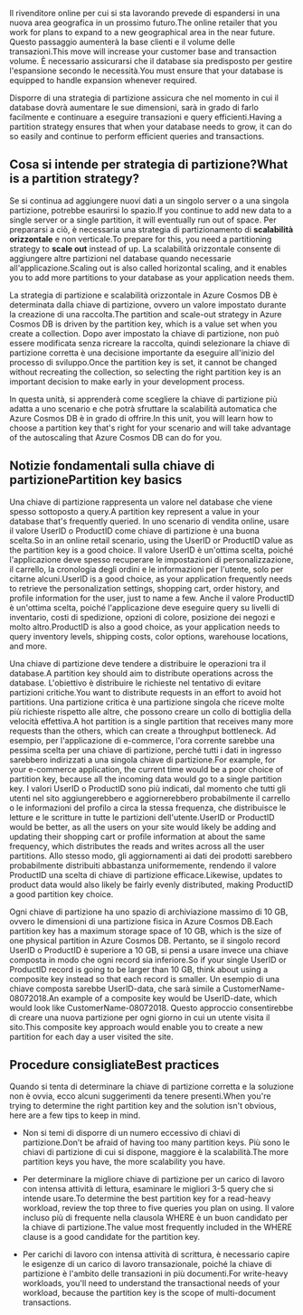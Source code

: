 <span data-ttu-id="eb8ba-101">Il rivenditore online per cui si sta lavorando prevede di espandersi in una nuova area geografica in un prossimo futuro.</span><span class="sxs-lookup"><span data-stu-id="eb8ba-101">The online retailer that you work for plans to expand to a new geographical area in the near future.</span></span> <span data-ttu-id="eb8ba-102">Questo passaggio aumenterà la base clienti e il volume delle transazioni.</span><span class="sxs-lookup"><span data-stu-id="eb8ba-102">This move will increase your customer base and transaction volume.</span></span> <span data-ttu-id="eb8ba-103">È necessario assicurarsi che il database sia predisposto per gestire l'espansione secondo le necessità.</span><span class="sxs-lookup"><span data-stu-id="eb8ba-103">You must ensure that your database is equipped to handle expansion whenever required.</span></span>

<span data-ttu-id="eb8ba-104">Disporre di una strategia di partizione assicura che nel momento in cui il database dovrà aumentare le sue dimensioni, sarà in grado di farlo facilmente e continuare a eseguire transazioni e query efficienti.</span><span class="sxs-lookup"><span data-stu-id="eb8ba-104">Having a partition strategy ensures that when your database needs to grow, it can do so easily and continue to perform efficient queries and transactions.</span></span>

## <a name="what-is-a-partition-strategy"></a><span data-ttu-id="eb8ba-105">Cosa si intende per strategia di partizione?</span><span class="sxs-lookup"><span data-stu-id="eb8ba-105">What is a partition strategy?</span></span>

<span data-ttu-id="eb8ba-106">Se si continua ad aggiungere nuovi dati a un singolo server o a una singola partizione, potrebbe esaurirsi lo spazio.</span><span class="sxs-lookup"><span data-stu-id="eb8ba-106">If you continue to add new data to a single server or a single partition, it will eventually run out of space.</span></span> <span data-ttu-id="eb8ba-107">Per prepararsi a ciò, è necessaria una strategia di partizionamento di **scalabilità orizzontale** e non verticale.</span><span class="sxs-lookup"><span data-stu-id="eb8ba-107">To prepare for this, you need a partitioning strategy to **scale out** instead of up.</span></span> <span data-ttu-id="eb8ba-108">La scalabilità orizzontale consente di aggiungere altre partizioni nel database quando necessarie all'applicazione.</span><span class="sxs-lookup"><span data-stu-id="eb8ba-108">Scaling out is also called horizontal scaling, and it enables you to add more partitions to your database as your application needs them.</span></span>

<span data-ttu-id="eb8ba-109">La strategia di partizione e scalabilità orizzontale in Azure Cosmos DB è determinata dalla chiave di partizione, ovvero un valore impostato durante la creazione di una raccolta.</span><span class="sxs-lookup"><span data-stu-id="eb8ba-109">The partition and scale-out strategy in Azure Cosmos DB is driven by the partition key, which is a value set when you create a collection.</span></span> <span data-ttu-id="eb8ba-110">Dopo aver impostato la chiave di partizione, non può essere modificata senza ricreare la raccolta, quindi selezionare la chiave di partizione corretta è una decisione importante da eseguire all'inizio del processo di sviluppo.</span><span class="sxs-lookup"><span data-stu-id="eb8ba-110">Once the partition key is set, it cannot be changed without recreating the collection, so selecting the right partition key is an important decision to make early in your development process.</span></span>  

<span data-ttu-id="eb8ba-111">In questa unità, si apprenderà come scegliere la chiave di partizione più adatta a uno scenario e che potrà sfruttare la scalabilità automatica che Azure Cosmos DB è in grado di offrire.</span><span class="sxs-lookup"><span data-stu-id="eb8ba-111">In this unit, you will learn how to choose a partition key that's right for your scenario and will take advantage of the autoscaling that Azure Cosmos DB can do for you.</span></span>

## <a name="partition-key-basics"></a><span data-ttu-id="eb8ba-112">Notizie fondamentali sulla chiave di partizione</span><span class="sxs-lookup"><span data-stu-id="eb8ba-112">Partition key basics</span></span>

<span data-ttu-id="eb8ba-113">Una chiave di partizione rappresenta un valore nel database che viene spesso sottoposto a query.</span><span class="sxs-lookup"><span data-stu-id="eb8ba-113">A partition key represent a value in your database that's frequently queried.</span></span> <span data-ttu-id="eb8ba-114">In uno scenario di vendita online, usare il valore UserID o ProductID come chiave di partizione è una buona scelta.</span><span class="sxs-lookup"><span data-stu-id="eb8ba-114">So in an online retail scenario, using the UserID or ProductID value as the partition key is a good choice.</span></span> <span data-ttu-id="eb8ba-115">Il valore UserID è un'ottima scelta, poiché l'applicazione deve spesso recuperare le impostazioni di personalizzazione, il carrello, la cronologia degli ordini e le informazioni per l'utente, solo per citarne alcuni.</span><span class="sxs-lookup"><span data-stu-id="eb8ba-115">UserID is a good choice, as your application frequently needs to retrieve the personalization settings, shopping cart, order history, and profile information for the user, just to name a few.</span></span> <span data-ttu-id="eb8ba-116">Anche il valore ProductID è un'ottima scelta, poiché l'applicazione deve eseguire query su livelli di inventario, costi di spedizione, opzioni di colore, posizione dei negozi e molto altro.</span><span class="sxs-lookup"><span data-stu-id="eb8ba-116">ProductID is also a good choice, as your application needs to query inventory levels, shipping costs, color options, warehouse locations, and more.</span></span>

<span data-ttu-id="eb8ba-117">Una chiave di partizione deve tendere a distribuire le operazioni tra il database.</span><span class="sxs-lookup"><span data-stu-id="eb8ba-117">A partition key should aim to distribute operations across the database.</span></span> <span data-ttu-id="eb8ba-118">L'obiettivo è distribuire le richieste nel tentativo di evitare partizioni critiche.</span><span class="sxs-lookup"><span data-stu-id="eb8ba-118">You want to distribute requests in an effort to avoid hot partitions.</span></span> <span data-ttu-id="eb8ba-119">Una partizione critica è una partizione singola che riceve molte più richieste rispetto alle altre, che possono creare un collo di bottiglia della velocità effettiva.</span><span class="sxs-lookup"><span data-stu-id="eb8ba-119">A hot partition is a single partition that receives many more requests than the others, which can create a throughput bottleneck.</span></span> <span data-ttu-id="eb8ba-120">Ad esempio, per l'applicazione di e-commerce, l'ora corrente sarebbe una pessima scelta per una chiave di partizione, perché tutti i dati in ingresso sarebbero indirizzati a una singola chiave di partizione.</span><span class="sxs-lookup"><span data-stu-id="eb8ba-120">For example, for your e-commerce application, the current time would be a poor choice of partition key, because all the incoming data would go to a single partition key.</span></span> <span data-ttu-id="eb8ba-121">I valori UserID o ProductID sono più indicati, dal momento che tutti gli utenti nel sito aggiungerebbero e aggiornerebbero probabilmente il carrello o le informazioni del profilo a circa la stessa frequenza, che distribuisce le letture e le scritture in tutte le partizioni dell'utente.</span><span class="sxs-lookup"><span data-stu-id="eb8ba-121">UserID or ProductID would be better, as all the users on your site would likely be adding and updating their shopping cart or profile information at about the same frequency, which distributes the reads and writes across all the user partitions.</span></span> <span data-ttu-id="eb8ba-122">Allo stesso modo, gli aggiornamenti ai dati dei prodotti sarebbero probabilmente distribuiti abbastanza uniformemente, rendendo il valore ProductID una scelta di chiave di partizione efficace.</span><span class="sxs-lookup"><span data-stu-id="eb8ba-122">Likewise, updates to product data would also likely be fairly evenly distributed, making ProductID a good partition key choice.</span></span>

<span data-ttu-id="eb8ba-123">Ogni chiave di partizione ha uno spazio di archiviazione massimo di 10 GB, ovvero le dimensioni di una partizione fisica in Azure Cosmos DB.</span><span class="sxs-lookup"><span data-stu-id="eb8ba-123">Each partition key has a maximum storage space of 10 GB, which is the size of one physical partition in Azure Cosmos DB.</span></span> <span data-ttu-id="eb8ba-124">Pertanto, se il singolo record UserID o ProductID è superiore a 10 GB, si pensi a usare invece una chiave composta in modo che ogni record sia inferiore.</span><span class="sxs-lookup"><span data-stu-id="eb8ba-124">So if your single UserID or ProductID record is going to be larger than 10 GB, think about using a composite key instead so that each record is smaller.</span></span> <span data-ttu-id="eb8ba-125">Un esempio di una chiave composta sarebbe UserID-data, che sarà simile a CustomerName-08072018.</span><span class="sxs-lookup"><span data-stu-id="eb8ba-125">An example of a composite key would be UserID-date, which would look like CustomerName-08072018.</span></span> <span data-ttu-id="eb8ba-126">Questo approccio consentirebbe di creare una nuova partizione per ogni giorno in cui un utente visita il sito.</span><span class="sxs-lookup"><span data-stu-id="eb8ba-126">This composite key approach would enable you to create a new partition for each day a user visited the site.</span></span>

## <a name="best-practices"></a><span data-ttu-id="eb8ba-127">Procedure consigliate</span><span class="sxs-lookup"><span data-stu-id="eb8ba-127">Best practices</span></span>

<span data-ttu-id="eb8ba-128">Quando si tenta di determinare la chiave di partizione corretta e la soluzione non è ovvia, ecco alcuni suggerimenti da tenere presenti.</span><span class="sxs-lookup"><span data-stu-id="eb8ba-128">When you're trying to determine the right partition key and the solution isn't obvious, here are a few tips to keep in mind.</span></span>

* <span data-ttu-id="eb8ba-129">Non si temi di disporre di un numero eccessivo di chiavi di partizione.</span><span class="sxs-lookup"><span data-stu-id="eb8ba-129">Don’t be afraid of having too many partition keys.</span></span> <span data-ttu-id="eb8ba-130">Più sono le chiavi di partizione di cui si dispone, maggiore è la scalabilità.</span><span class="sxs-lookup"><span data-stu-id="eb8ba-130">The more partition keys you have, the more scalability you have.</span></span>

* <span data-ttu-id="eb8ba-131">Per determinare la migliore chiave di partizione per un carico di lavoro con intensa attività di lettura, esaminare le migliori 3-5 query che si intende usare.</span><span class="sxs-lookup"><span data-stu-id="eb8ba-131">To determine the best partition key for a read-heavy workload, review the top three to five queries you plan on using.</span></span> <span data-ttu-id="eb8ba-132">Il valore incluso più di frequente nella clausola WHERE è un buon candidato per la chiave di partizione.</span><span class="sxs-lookup"><span data-stu-id="eb8ba-132">The value most frequently included in the WHERE clause is a good candidate for the partition key.</span></span>

* <span data-ttu-id="eb8ba-133">Per carichi di lavoro con intensa attività di scrittura, è necessario capire le esigenze di un carico di lavoro transazionale, poiché la chiave di partizione è l'ambito delle transazioni in più documenti.</span><span class="sxs-lookup"><span data-stu-id="eb8ba-133">For write-heavy workloads, you'll need to understand the transactional needs of your workload, because the partition key is the scope of multi-document transactions.</span></span>
